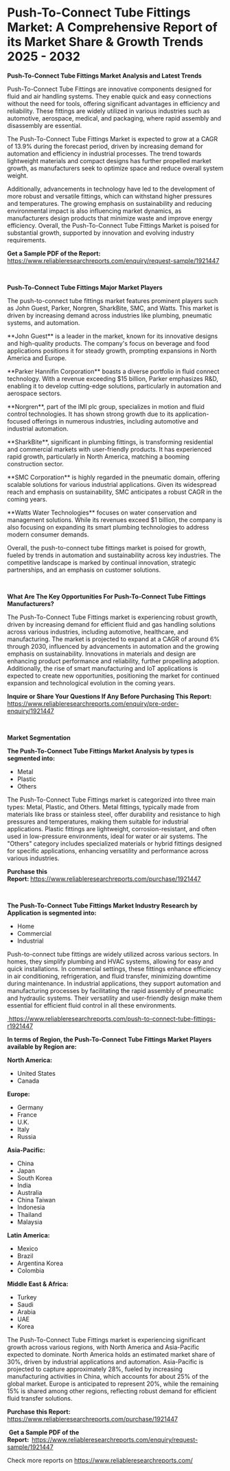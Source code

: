 <p><h1>Push-To-Connect Tube Fittings Market: A Comprehensive Report of its Market Share & Growth Trends 2025 - 2032</h1></p><p><strong>Push-To-Connect Tube Fittings Market Analysis and Latest Trends</strong></p>
<p><p>Push-To-Connect Tube Fittings are innovative components designed for fluid and air handling systems. They enable quick and easy connections without the need for tools, offering significant advantages in efficiency and reliability. These fittings are widely utilized in various industries such as automotive, aerospace, medical, and packaging, where rapid assembly and disassembly are essential.</p><p>The Push-To-Connect Tube Fittings Market is expected to grow at a CAGR of 13.9% during the forecast period, driven by increasing demand for automation and efficiency in industrial processes. The trend towards lightweight materials and compact designs has further propelled market growth, as manufacturers seek to optimize space and reduce overall system weight. </p><p>Additionally, advancements in technology have led to the development of more robust and versatile fittings, which can withstand higher pressures and temperatures. The growing emphasis on sustainability and reducing environmental impact is also influencing market dynamics, as manufacturers design products that minimize waste and improve energy efficiency. Overall, the Push-To-Connect Tube Fittings Market is poised for substantial growth, supported by innovation and evolving industry requirements.</p></p>
<p><strong>Get a Sample PDF of the Report:&nbsp;</strong> <a href="https://www.reliableresearchreports.com/enquiry/request-sample/1921447?utm_campaign=2720&utm_medium=2&utm_source=Github&utm_content=ia&utm_term=01032025&utm_id=push-to-connect-tube-fittings">https://www.reliableresearchreports.com/enquiry/request-sample/1921447</a></p>
<p>&nbsp;</p>
<p><strong>Push-To-Connect Tube Fittings Major Market Players</strong></p>
<p><p>The push-to-connect tube fittings market features prominent players such as John Guest, Parker, Norgren, SharkBite, SMC, and Watts. This market is driven by increasing demand across industries like plumbing, pneumatic systems, and automation.</p><p>**John Guest** is a leader in the market, known for its innovative designs and high-quality products. The company's focus on beverage and food applications positions it for steady growth, prompting expansions in North America and Europe. </p><p>**Parker Hannifin Corporation** boasts a diverse portfolio in fluid connect technology. With a revenue exceeding $15 billion, Parker emphasizes R&D, enabling it to develop cutting-edge solutions, particularly in automation and aerospace sectors.</p><p>**Norgren**, part of the IMI plc group, specializes in motion and fluid control technologies. It has shown strong growth due to its application-focused offerings in numerous industries, including automotive and industrial automation.</p><p>**SharkBite**, significant in plumbing fittings, is transforming residential and commercial markets with user-friendly products. It has experienced rapid growth, particularly in North America, matching a booming construction sector. </p><p>**SMC Corporation** is highly regarded in the pneumatic domain, offering scalable solutions for various industrial applications. Given its widespread reach and emphasis on sustainability, SMC anticipates a robust CAGR in the coming years.</p><p>**Watts Water Technologies** focuses on water conservation and management solutions. While its revenues exceed $1 billion, the company is also focusing on expanding its smart plumbing technologies to address modern consumer demands.</p><p>Overall, the push-to-connect tube fittings market is poised for growth, fueled by trends in automation and sustainability across key industries. The competitive landscape is marked by continual innovation, strategic partnerships, and an emphasis on customer solutions.</p></p>
<p>&nbsp;</p>
<p><strong>What Are The Key Opportunities For Push-To-Connect Tube Fittings Manufacturers?</strong></p>
<p><p>The Push-To-Connect Tube Fittings market is experiencing robust growth, driven by increasing demand for efficient fluid and gas handling solutions across various industries, including automotive, healthcare, and manufacturing. The market is projected to expand at a CAGR of around 6% through 2030, influenced by advancements in automation and the growing emphasis on sustainability. Innovations in materials and design are enhancing product performance and reliability, further propelling adoption. Additionally, the rise of smart manufacturing and IoT applications is expected to create new opportunities, positioning the market for continued expansion and technological evolution in the coming years.</p></p>
<p><strong>Inquire or Share Your Questions If Any Before Purchasing This Report:</strong> <a href="https://www.reliableresearchreports.com/enquiry/pre-order-enquiry/1921447?utm_campaign=2720&utm_medium=2&utm_source=Github&utm_content=ia&utm_term=01032025&utm_id=push-to-connect-tube-fittings">https://www.reliableresearchreports.com/enquiry/pre-order-enquiry/1921447</a></p>
<p>&nbsp;</p>
<p><strong>Market Segmentation</strong></p>
<p><strong>The Push-To-Connect Tube Fittings Market Analysis by types is segmented into:</strong></p>
<p><ul><li>Metal</li><li>Plastic</li><li>Others</li></ul></p>
<p><p>The Push-To-Connect Tube Fittings market is categorized into three main types: Metal, Plastic, and Others. Metal fittings, typically made from materials like brass or stainless steel, offer durability and resistance to high pressures and temperatures, making them suitable for industrial applications. Plastic fittings are lightweight, corrosion-resistant, and often used in low-pressure environments, ideal for water or air systems. The "Others" category includes specialized materials or hybrid fittings designed for specific applications, enhancing versatility and performance across various industries.</p></p>
<p><strong>Purchase this Report:&nbsp;</strong><a href="https://www.reliableresearchreports.com/purchase/1921447?utm_campaign=2720&utm_medium=2&utm_source=Github&utm_content=ia&utm_term=01032025&utm_id=push-to-connect-tube-fittings">https://www.reliableresearchreports.com/purchase/1921447</a></p>
<p>&nbsp;</p>
<p><strong>The Push-To-Connect Tube Fittings Market Industry Research by Application is segmented into:</strong></p>
<p><ul><li>Home</li><li>Commercial</li><li>Industrial</li></ul></p>
<p><p>Push-to-connect tube fittings are widely utilized across various sectors. In homes, they simplify plumbing and HVAC systems, allowing for easy and quick installations. In commercial settings, these fittings enhance efficiency in air conditioning, refrigeration, and fluid transfer, minimizing downtime during maintenance. In industrial applications, they support automation and manufacturing processes by facilitating the rapid assembly of pneumatic and hydraulic systems. Their versatility and user-friendly design make them essential for efficient fluid control in all these environments.</p></p>
<p><a href="https://www.reliableresearchreports.com/push-to-connect-tube-fittings-r1921447?utm_campaign=2720&utm_medium=2&utm_source=Github&utm_content=ia&utm_term=01032025&utm_id=push-to-connect-tube-fittings">&nbsp;https://www.reliableresearchreports.com/push-to-connect-tube-fittings-r1921447</a></p>
<p><strong>In terms of Region, the Push-To-Connect Tube Fittings Market Players available by Region are:</strong></p>
<p>
    <p> <strong> North America: </strong>
        <ul>
            <li>United States</li>
            <li>Canada</li>
        </ul>
        </p> 
    <p> <strong> Europe: </strong>
        <ul>
            <li>Germany</li>
            <li>France</li>
            <li>U.K.</li>
            <li>Italy</li>
            <li>Russia</li>
        </ul>
        </p> 
    <p> <strong> Asia-Pacific: </strong>
        <ul>
            <li>China</li>
            <li>Japan</li>
            <li>South Korea</li>
            <li>India</li>
            <li>Australia</li>
            <li>China Taiwan</li>
            <li>Indonesia</li>
            <li>Thailand</li>
            <li>Malaysia</li>
        </ul>
        </p> 
    <p> <strong> Latin America: </strong>
        <ul>
            <li>Mexico</li>
            <li>Brazil</li>
            <li>Argentina Korea</li>
            <li>Colombia</li>
        </ul>
        </p> 
    <p> <strong> Middle East & Africa: </strong>
        <ul>
            <li>Turkey</li>
            <li>Saudi</li>
            <li>Arabia</li>
            <li>UAE</li>
            <li>Korea</li>
        </ul>
    </p>
    </p>
<p><p>The Push-To-Connect Tube Fittings market is experiencing significant growth across various regions, with North America and Asia-Pacific expected to dominate. North America holds an estimated market share of 30%, driven by industrial applications and automation. Asia-Pacific is projected to capture approximately 28%, fueled by increasing manufacturing activities in China, which accounts for about 25% of the global market. Europe is anticipated to represent 20%, while the remaining 15% is shared among other regions, reflecting robust demand for efficient fluid transfer solutions.</p></p>
<p><strong>Purchase this Report: </strong><a href="https://www.reliableresearchreports.com/purchase/1921447?utm_campaign=2720&utm_medium=2&utm_source=Github&utm_content=ia&utm_term=01032025&utm_id=push-to-connect-tube-fittings">https://www.reliableresearchreports.com/purchase/1921447</a></p>
<p>&nbsp;<strong>Get a Sample PDF of the Report:&nbsp;&nbsp;</strong><a href="https://www.reliableresearchreports.com/enquiry/request-sample/1921447?utm_campaign=2720&utm_medium=2&utm_source=Github&utm_content=ia&utm_term=01032025&utm_id=push-to-connect-tube-fittings">https://www.reliableresearchreports.com/enquiry/request-sample/1921447</a></p>
<p><strong></strong></p>
<p>Check more reports on <a href="https://www.reliableresearchreports.com/?utm_campaign=2720&utm_medium=2&utm_source=Github&utm_content=ia&utm_term=01032025&utm_id=push-to-connect-tube-fittings">https://www.reliableresearchreports.com/</a></p>